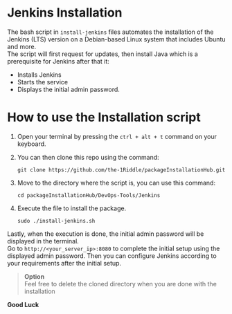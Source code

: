 # Jenkins Installation

The bash script in `install-jenkins` files automates the installation of the Jenkins (LTS) version on a Debian-based Linux system that includes Ubuntu and more.<br>
The script will first request for updates, then install Java which is a prerequisite for Jenkins after that it:
- Installs Jenkins
- Starts the service
- Displays the initial admin password.

# How to use the Installation script

1. Open your terminal by pressing the `ctrl + alt + t` command on your keyboard.
2. You can then clone this repo using the command:
   
   ```
   git clone https://github.com/the-1Riddle/packageInstallationHub.git
   ```
3. Move to the directory where the script is, you can use this command:
   
   ```
   cd packageInstallationHub/DevOps-Tools/Jenkins
   ```
4. Execute the file to install the package.

   ```
   sudo ./install-jenkins.sh
   ```

Lastly, when the execution is done, the initial admin password will be displayed in the terminal.<br>
Go to `http://<your_server_ip>:8080` to complete the initial setup using the displayed admin password. 
Then you can configure Jenkins according to your requirements after the initial setup.


> **Option**\
> Feel free to delete the cloned directory when you are done with the installation

**Good Luck**
